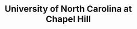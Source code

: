 ---
layout: repo
title: "University of North Carolina at Chapel Hill"
id: 4678
permalink: repos/4678/
---